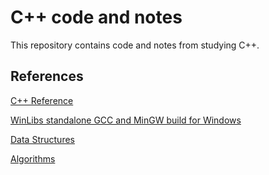 # C++ code and notes

This repository contains code and notes from studying C++.

## References

[C++ Reference](https://en.cppreference.com/w/)

[WinLibs standalone GCC and MinGW build for Windows](https://winlibs.com/)

[Data Structures](https://www.geeksforgeeks.org/data-structures/?ref=shm)

[Algorithms](https://www.geeksforgeeks.org/fundamentals-of-algorithms/?ref=shm)
